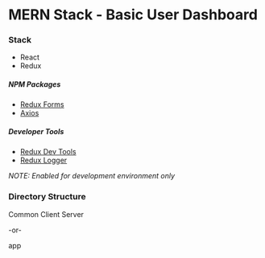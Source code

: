 # MERN Stack - Basic User Dashboard

### Stack

* React
* Redux

##### NPM Packages
* [Redux Forms](https://redux-form.com/)
* [Axios](https://github.com/axios/axios)

##### Developer Tools
* [Redux Dev Tools](https://github.com/gaearon/redux-devtools)
* [Redux Logger](https://github.com/evgenyrodionov/redux-logger)

_NOTE: Enabled for development environment only_


### Directory Structure

Common
Client
Server

-or-

app
